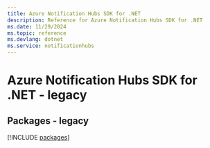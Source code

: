 ```yaml
---
title: Azure Notification Hubs SDK for .NET
description: Reference for Azure Notification Hubs SDK for .NET
ms.date: 11/29/2024
ms.topic: reference
ms.devlang: dotnet
ms.service: notificationhubs
---
```

# Azure Notification Hubs SDK for .NET - legacy
## Packages - legacy
[!INCLUDE [packages](notification-hubs-index.md)]